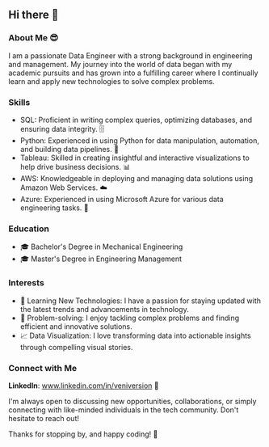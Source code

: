## Hi there 👋

<!--
**VeniVersion/VeniVersion** is a ✨ _special_ ✨ repository because its `README.md` (this file) appears on your GitHub profile.

Here are some ideas to get you started:

- 🔭 I’m currently working on ...
- 🌱 I’m currently learning ...
- 👯 I’m looking to collaborate on ...
- 🤔 I’m looking for help with ...
- 💬 Ask me about ...
- 📫 How to reach me: ...
- 😄 Pronouns: ...
- ⚡ Fun fact: ...
-->

### About Me 😎
I am a passionate Data Engineer with a strong background in engineering and management. My journey into the world of data began with my academic pursuits and has grown into a fulfilling career where I continually learn and apply new technologies to solve complex problems.

### Skills
- SQL: Proficient in writing complex queries, optimizing databases, and ensuring data integrity. 🗄️
- Python: Experienced in using Python for data manipulation, automation, and building data pipelines. 🐍
- Tableau: Skilled in creating insightful and interactive visualizations to help drive business decisions. 📊
- AWS: Knowledgeable in deploying and managing data solutions using Amazon Web Services. ☁️
- Azure: Experienced in using Microsoft Azure for various data engineering tasks. 🔵
### Education
- 🎓 Bachelor's Degree in Mechanical Engineering
- 🎓 Master's Degree in Engineering Management
### Interests
- 🌟 Learning New Technologies: I have a passion for staying updated with the latest trends and advancements in technology.
- 🧩 Problem-solving: I enjoy tackling complex problems and finding efficient and innovative solutions.
- 📈 Data Visualization: I love transforming data into actionable insights through compelling visual stories.

<!--
Projects


Here are a few highlights of my projects:

[Project Name]: A brief description of what the project is about, the technologies used, and the outcome. 🚀
[Project Name]: A brief description of what the project is about, the technologies used, and the outcome. 💡
[Project Name]: A brief description of what the project is about, the technologies used, and the outcome. 🔍
Feel free to check out my repositories to see more of my work!
-->
### Connect with Me
**LinkedIn**: www.linkedin.com/in/veniversion 💼

I'm always open to discussing new opportunities, collaborations, or simply connecting with like-minded individuals in the tech community. Don't hesitate to reach out!

Thanks for stopping by, and happy coding! 🚀
